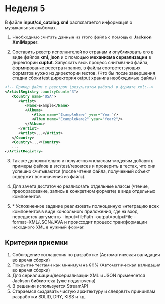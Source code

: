 # Неделя 5

В файле **input/cd_catalog.xml** располагается информация о музыкальных альбомах. 

1. Необходимо считать данные из этого файла с помощью **Jackson XmlMapper**.

2. Составить реестр исполнителей по странам и опубликовать его в виде файлов **xml**, **json** и с помощью **механизма сериализации** в директории **ouptut**. Запускать весь процесс считывания файла, формирование реестра и запись в файлы соответствующих форматов нужно из директории тестов. (Что бы после завершения стадии сбоки test директория output хранила необходимые файлы)

```xml
<!-- Пример файла с реестром (результатом работы) в формате xml:-->
<ArtistRegistry countryCount="3">
   <Country name="USA">
      <Artist>
         <Name>Example</Name>
         <Albums>
            <Album name="ExampleName" year="Year"/>
            <Album name="ExampleName2" year="Year2"/>
         </Albums>
      </Artist>
      <Artist>...</Artist>
   </Country>
   <Country>...</Country>
   ...
</ArtistRegistry>
```

3. Так же дополнительно к полученным классам-моделям добавить примеры файлов в src/test/resources и проверить в тестах, что они успешно считываются (после чтения файла, полученный объект содержит все значения из файла).

4. Для зачета достаточно реализовать отдельные классы (чтение, преобразование, запись в конкретном формате) в виде отдельных компонентов. 

5. \* Усложненное задание реализовать полноценную интеграцию всех компонентов в виде консольного приложения, где на вход передается аргументы -input=filePath -output=outputFile -format=XML/JSON/JAVA и происходит процесс трансформации исходного XML в нужный формат. 


## Критерии приемки
1. Соблюдение соглашения по разработке (Автоматическая валидация во время сборки)
2. Покрытие тестами как минимум на 80% (Автоматическая валидация во время сборки)
3. Для сериализации/десериализации XML и JSON применяется Jackson библиотека (уже подключена)
4. В решении используется StreamAPI
5. Стараемся создавать чистую архитектуру и следовать принципам разработки SOLID, DRY, KISS и т.д.